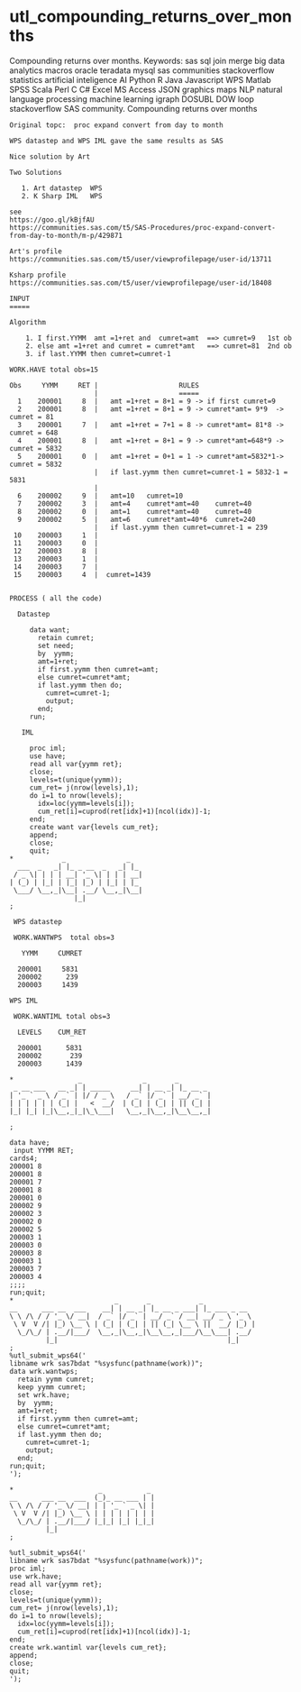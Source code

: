 # utl_compounding_returns_over_months
Compounding returns over months. Keywords: sas sql join merge big data analytics macros oracle teradata mysql sas communities stackoverflow statistics artificial inteligence AI Python R Java Javascript WPS Matlab SPSS Scala Perl C C# Excel MS Access JSON graphics maps NLP natural language processing machine learning igraph DOSUBL DOW loop stackoverflow SAS community.
    Compounding returns over months

    Original topc:  proc expand convert from day to month

    WPS datastep and WPS IML gave the same results as SAS

    Nice solution by Art

    Two Solutions

       1. Art datastep  WPS
       2. K Sharp IML   WPS

    see
    https://goo.gl/kBjfAU
    https://communities.sas.com/t5/SAS-Procedures/proc-expand-convert-from-day-to-month/m-p/429871

    Art's profile
    https://communities.sas.com/t5/user/viewprofilepage/user-id/13711

    Ksharp profile
    https://communities.sas.com/t5/user/viewprofilepage/user-id/18408

    INPUT
    =====

    Algorithm

        1. I first.YYMM  amt =1+ret and  cumret=amt  ==> cumret=9   1st ob
        2. else amt =1+ret and cumret = cumret*amt   ==> cumret=81  2nd ob
        3. if last.YYMM then cumret=cumret-1

    WORK.HAVE total obs=15

    Obs     YYMM     RET |                    RULES
                         |                    =====
      1    200001     8  |   amt =1+ret = 8+1 = 9 -> if first cumret=9
      2    200001     8  |   amt =1+ret = 8+1 = 9 -> cumret*amt= 9*9  -> cumret = 81
      3    200001     7  |   amt =1+ret = 7+1 = 8 -> cumret*amt= 81*8 -> cumret = 648
      4    200001     8  |   amt =1+ret = 8+1 = 9 -> cumret*amt=648*9 -> cumret = 5832
      5    200001     0  |   amt =1+ret = 0+1 = 1 -> cumret*amt=5832*1-> cumret = 5832
                         |   if last.yymm then cumret=cumret-1 = 5832-1 = 5831
                         |
      6    200002     9  |   amt=10   cumret=10
      7    200002     3  |   amt=4    cumret*amt=40    cumret=40
      8    200002     0  |   amt=1    cumret*amt=40    cumret=40
      9    200002     5  |   amt=6    cumret*amt=40*6  cumret=240
                         |   if last.yymm then cumret=cumret-1 = 239
     10    200003     1  |
     11    200003     0  |
     12    200003     8  |
     13    200003     1  |
     14    200003     7  |
     15    200003     4  |  cumret=1439


    PROCESS ( all the code)

      Datastep

         data want;
           retain cumret;
           set need;
           by  yymm;
           amt=1+ret;
           if first.yymm then cumret=amt;
           else cumret=cumret*amt;
           if last.yymm then do;
             cumret=cumret-1;
             output;
           end;
         run;

       IML

         proc iml;
         use have;
         read all var{yymm ret};
         close;
         levels=t(unique(yymm));
         cum_ret= j(nrow(levels),1);
         do i=1 to nrow(levels);
           idx=loc(yymm=levels[i]);
           cum_ret[i]=cuprod(ret[idx]+1)[ncol(idx)]-1;
         end;
         create want var{levels cum_ret};
         append;
         close;
         quit;
    *            _               _
      ___  _   _| |_ _ __  _   _| |_
     / _ \| | | | __| '_ \| | | | __|
    | (_) | |_| | |_| |_) | |_| | |_
     \___/ \__,_|\__| .__/ \__,_|\__|
                    |_|
    ;

     WPS datastep

     WORK.WANTWPS  total obs=3

       YYMM     CUMRET

      200001     5831
      200002      239
      200003     1439

    WPS IML

     WORK.WANTIML total obs=3

      LEVELS    CUM_RET

      200001      5831
      200002       239
      200003      1439

    *                _               _       _
     _ __ ___   __ _| | _____     __| | __ _| |_ __ _
    | '_ ` _ \ / _` | |/ / _ \   / _` |/ _` | __/ _` |
    | | | | | | (_| |   <  __/  | (_| | (_| | || (_| |
    |_| |_| |_|\__,_|_|\_\___|   \__,_|\__,_|\__\__,_|

    ;

    data have;
     input YYMM RET;
    cards4;
    200001 8
    200001 8
    200001 7
    200001 8
    200001 0
    200002 9
    200002 3
    200002 0
    200002 5
    200003 1
    200003 0
    200003 8
    200003 1
    200003 7
    200003 4
    ;;;;
    run;quit;
    *                         _       _            _
    __      ___ __  ___    __| | __ _| |_ __ _ ___| |_ ___ _ __
    \ \ /\ / / '_ \/ __|  / _` |/ _` | __/ _` / __| __/ _ \ '_ \
     \ V  V /| |_) \__ \ | (_| | (_| | || (_| \__ \ ||  __/ |_) |
      \_/\_/ | .__/|___/  \__,_|\__,_|\__\__,_|___/\__\___| .__/
             |_|                                          |_|
    ;
    %utl_submit_wps64('
    libname wrk sas7bdat "%sysfunc(pathname(work))";
    data wrk.wantwps;
      retain yymm cumret;
      keep yymm cumret;
      set wrk.have;
      by  yymm;
      amt=1+ret;
      if first.yymm then cumret=amt;
      else cumret=cumret*amt;
      if last.yymm then do;
        cumret=cumret-1;
        output;
      end;
    run;quit;
    ');

    *                     _           _
    __      ___ __  ___  (_)_ __ ___ | |
    \ \ /\ / / '_ \/ __| | | '_ ` _ \| |
     \ V  V /| |_) \__ \ | | | | | | | |
      \_/\_/ | .__/|___/ |_|_| |_| |_|_|
             |_|
    ;

    %utl_submit_wps64('
    libname wrk sas7bdat "%sysfunc(pathname(work))";
    proc iml;
    use wrk.have;
    read all var{yymm ret};
    close;
    levels=t(unique(yymm));
    cum_ret= j(nrow(levels),1);
    do i=1 to nrow(levels);
      idx=loc(yymm=levels[i]);
      cum_ret[i]=cuprod(ret[idx]+1)[ncol(idx)]-1;
    end;
    create wrk.wantiml var{levels cum_ret};
    append;
    close;
    quit;
    ');
